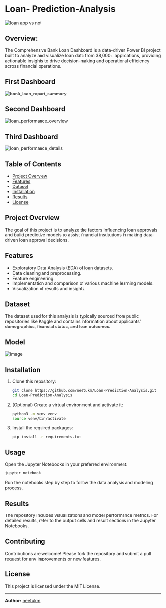 # Loan- Prediction-Analysis

![loan app vs not](https://github.com/user-attachments/assets/377562a5-e182-4b7e-93d5-8abdcec1c78c)
## Overview:

The Comprehensive Bank Loan Dashboard is a data-driven Power BI project built to analyze and visualize loan data from 38,000+ applications, providing actionable insights to drive decision-making and operational efficiency across financial operations.

## First Dashboard
![bank_loan_report_summary](https://github.com/user-attachments/assets/779ce879-5f79-4372-8f54-565b631cb3c8)

## Second Dashboard
![loan_performance_overview](https://github.com/user-attachments/assets/8cb7cc6b-5a12-47fb-8667-0878c46305b4)

## Third Dashboard
![loan_performance_details](https://github.com/user-attachments/assets/494e7caa-d57a-4a38-9899-d6cd2d409311)


## Table of Contents

- [Project Overview](http://localhost:8502/)
- [Features](#features)
- [Dataset](#dataset)
- [Installation](#installation)
- [Results](http://localhost:8502/)
- [License](#license)

## Project Overview

The goal of this project is to analyze the factors influencing loan approvals and build predictive models to assist financial institutions in making data-driven loan approval decisions.

## Features

- Exploratory Data Analysis (EDA) of loan datasets.
- Data cleaning and preprocessing.
- Feature engineering.
- Implementation and comparison of various machine learning models.
- Visualization of results and insights.

## Dataset

The dataset used for this analysis is typically sourced from public repositories like Kaggle and contains information about applicants' demographics, financial status, and loan outcomes.
## Model 
![image](https://github.com/user-attachments/assets/43061eaa-5e5f-48fd-b1a4-2d5df6e1a918)

## Installation

1. Clone this repository:
   ```bash
   git clone https://github.com/neetukm/Loan-Prediction-Analysis.git
   cd Loan-Prediction-Analysis
   ```
2. (Optional) Create a virtual environment and activate it:
   ```bash
   python3 -m venv venv
   source venv/bin/activate
   ```
3. Install the required packages:
   ```bash
   pip install -r requirements.txt
   ```

## Usage

Open the Jupyter Notebooks in your preferred environment:
```bash
jupyter notebook
```
Run the notebooks step by step to follow the data analysis and modeling process.

## Results

The repository includes visualizations and model performance metrics. For detailed results, refer to the output cells and result sections in the Jupyter Notebooks.

## Contributing

Contributions are welcome! Please fork the repository and submit a pull request for any improvements or new features.

## License

This project is licensed under the MIT License.

---

**Author:** [neetukm](https://github.com/neetukm)
